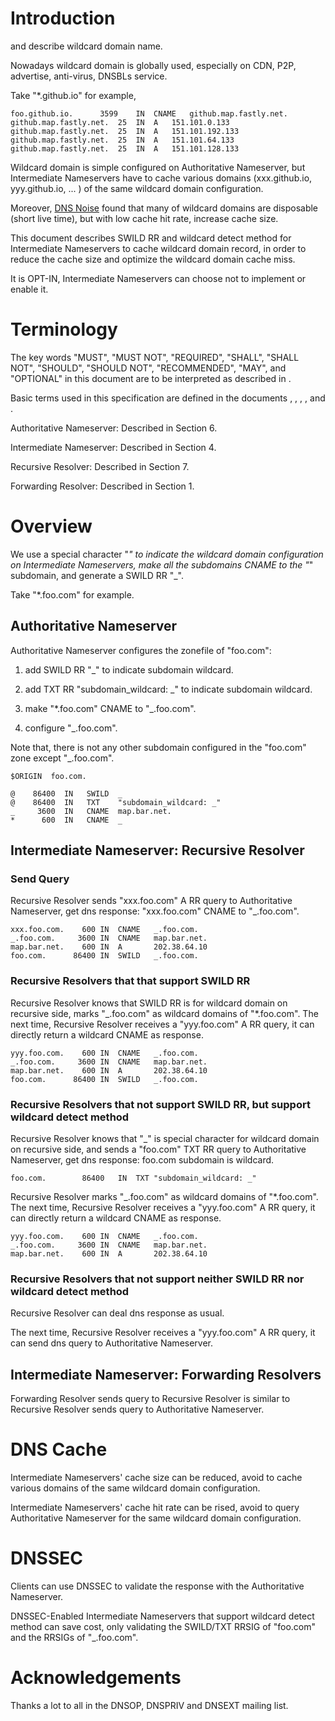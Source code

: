 # Introduction

<?rfc toc="yes"?>
<?rfc symrefs="yes"?>
<?rfc sortrefs="yes"?>
<?rfc subcompact="no"?>
<?rfc compact="yes"?>
<?rfc comments="yes"?>

[](#RFC1034) and [](#RFC4592) describe wildcard domain name.

Nowadays wildcard domain is globally used, especially on CDN, P2P, advertise, anti-virus, DNSBLs service.

Take "*.github.io" for example, 

    foo.github.io.		3599	IN	CNAME	github.map.fastly.net.
    github.map.fastly.net.	25	IN	A	151.101.0.133
    github.map.fastly.net.	25	IN	A	151.101.192.133
    github.map.fastly.net.	25	IN	A	151.101.64.133
    github.map.fastly.net.	25	IN	A	151.101.128.133

Wildcard domain is simple configured on Authoritative Nameserver, but Intermediate Nameservers have to cache various domains (xxx.github.io, yyy.github.io, ... ) of the same wildcard domain configuration.

Moreover, [DNS Noise](#DNSNoise) found that many of wildcard domains are disposable (short live time), but with low cache hit rate, increase cache size.

This document describes SWILD RR and wildcard detect method for Intermediate Nameservers to cache wildcard domain record, in order to reduce the cache size and optimize the wildcard domain cache miss.

It is OPT-IN, Intermediate Nameservers can choose not to implement or enable it.
   
# Terminology

The key words "MUST", "MUST NOT", "REQUIRED", "SHALL", "SHALL NOT", "SHOULD", "SHOULD NOT", "RECOMMENDED", "MAY", and "OPTIONAL" in this document are to be interpreted as described in [](#RFC2119).

Basic terms used in this specification are defined in the documents [](#RFC1034), [](#RFC1035), [](#RFC4592), [](#RFC7719), [](#RFC7871) and [](#RFC8020).

Authoritative Nameserver: Described in [](#RFC1035) Section 6.

Intermediate Nameserver: Described in [](#RFC7871) Section 4.   

Recursive Resolver: Described in [](#RFC1035) Section 7. 

Forwarding Resolver: Described in [](#RFC2308) Section 1.  

# Overview

We use a special character "_" to indicate the wildcard domain configuration on Intermediate Nameservers, make all the subdomains CNAME to the "_" subdomain, and generate a SWILD RR "_".

Take  "*.foo.com" for example.

## Authoritative Nameserver

Authoritative Nameserver configures the zonefile of "foo.com": 

1) add SWILD RR "_" to indicate subdomain wildcard.

2) add TXT RR "subdomain_wildcard: _" to indicate subdomain wildcard.

3) make "*.foo.com" CNAME to "_.foo.com". 

4) configure "_.foo.com".


Note that, there is not any other subdomain configured in the "foo.com" zone except "_.foo.com".

    $ORIGIN  foo.com.

    @    86400  IN   SWILD  _
    @    86400  IN   TXT    "subdomain_wildcard: _"
    _     3600  IN   CNAME  map.bar.net.
    *      600  IN   CNAME  _

## Intermediate Nameserver: Recursive Resolver

### Send Query

Recursive Resolver sends "xxx.foo.com" A RR query to Authoritative Nameserver, get dns response: "xxx.foo.com" CNAME to "_.foo.com".

    xxx.foo.com.	600	IN	CNAME	_.foo.com.
    _.foo.com.	   3600	IN	CNAME	map.bar.net.
    map.bar.net.	600	IN	A	    202.38.64.10
    foo.com.      86400 IN  SWILD   _.foo.com.

### Recursive Resolvers that that support SWILD RR

Recursive Resolver knows that SWILD RR is for wildcard domain on recursive side, marks "_.foo.com" as wildcard domains of "*.foo.com".  The next time, Recursive Resolver receives a "yyy.foo.com" A RR query, it can directly return a wildcard CNAME as response.

    yyy.foo.com.	600	IN	CNAME	_.foo.com.
    _.foo.com.	   3600	IN	CNAME	map.bar.net.
    map.bar.net.	600	IN	A	    202.38.64.10
    foo.com.      86400 IN  SWILD   _.foo.com.

### Recursive Resolvers that not support SWILD RR, but support wildcard detect method

Recursive Resolver knows that "_" is special character for wildcard domain on recursive side, and sends a "foo.com" TXT RR query to Authoritative Nameserver, get dns response: foo.com subdomain is wildcard.

    foo.com.		86400	IN	TXT	"subdomain_wildcard: _"

Recursive Resolver marks "_.foo.com" as wildcard domains of "*.foo.com".  The next time, Recursive Resolver receives a "yyy.foo.com" A RR query, it can directly return a wildcard CNAME as response.

    yyy.foo.com.	600	IN	CNAME	_.foo.com.
    _.foo.com.	   3600	IN	CNAME	map.bar.net.
    map.bar.net.	600	IN	A	    202.38.64.10

### Recursive Resolvers that not support neither SWILD RR nor wildcard detect method

Recursive Resolver can deal dns response as usual.

The next time, Recursive Resolver receives a "yyy.foo.com" A RR query, it can send dns query to Authoritative Nameserver.

## Intermediate Nameserver: Forwarding Resolvers

Forwarding Resolver sends query to Recursive Resolver is similar to Recursive Resolver sends query to Authoritative Nameserver.

# DNS Cache

Intermediate Nameservers' cache size can be reduced, avoid to cache various domains of the same wildcard domain configuration. 

Intermediate Nameservers' cache hit rate can be rised, avoid to query Authoritative Nameserver for the same wildcard domain configuration.

# DNSSEC

Clients can use DNSSEC to validate the response with the Authoritative Nameserver.

DNSSEC-Enabled Intermediate Nameservers that support wildcard detect method can save cost, only validating the SWILD/TXT RRSIG of "foo.com" and the RRSIGs of "_.foo.com".

# Acknowledgements

Thanks a lot to all in the DNSOP, DNSPRIV and DNSEXT mailing list.
